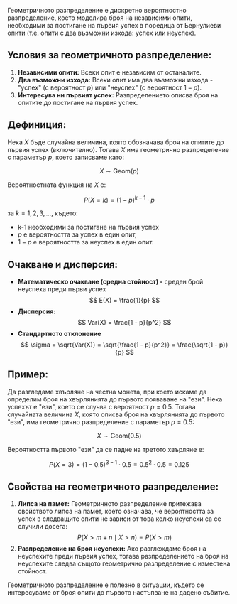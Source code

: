 Геометричното разпределение е дискретно вероятностно разпределение, което моделира броя на независими опити, необходими за постигане на първия успех в поредица от Бернулиеви опити (т.е. опити с два възможни изхода: успех или неуспех).

## Условия за геометричното разпределение:
1. **Независими опити:** Всеки опит е независим от останалите.
2. **Два възможни изхода:** Всеки опит има два възможни изхода - "успех" (с вероятност $p$) или "неуспех" (с вероятност $1 - p$).
3. **Интересува ни първият успех:** Разпределението описва броя на опитите до постигане на първия успех.

## Дефиниция:

Нека $X$ бъде случайна величина, която обозначава броя на опитите до първия успех (включително). Тогава $X$ има геометрично разпределение с параметър $p$, което записваме като:

$$
X \sim \text{Geom}(p)
$$

Вероятностната функция на $X$ е:

$$
P(X = k) = (1 - p)^{k - 1} \cdot p
$$

за $k = 1, 2, 3, \dots$, където:
- k-1 необходими за постигане на първия успех
- $p$ е вероятността за успех в един опит,
- $1 - p$ е вероятността за неуспех в един опит.

## Очакване и дисперсия:
- **Математическо очакване (средна стойност) -** среден брой неуспеха преди първи успех
  $$
  E(X) = \frac{1}{p}
  $$
- **Дисперсия:**
  $$
  Var(X) = \frac{1 - p}{p^2}
  $$
- **Cтандартното отклонение**
$$
\sigma = \sqrt{Var(X)} = \sqrt{\frac{1 - p}{p^2}} = \frac{\sqrt{1 - p}}{p}
$$

## Пример:

Да разгледаме хвърляне на честна монета, при което искаме да определим броя на хвърлянията до първото появаване на "ези". Нека успехът е "ези", което се случва с вероятност $p = 0.5$. Тогава случайната величина $X$, която описва броя на хвърлянията до първото "ези", има геометрично разпределение с параметър $p = 0.5$:

$$
X \sim \text{Geom}(0.5)
$$

Вероятността първото "ези" да се падне на третото хвърляне е:

$$
P(X = 3) = (1 - 0.5)^{3 - 1} \cdot 0.5 = 0.5^2 \cdot 0.5 = 0.125
$$

## Свойства на геометричното разпределение:
1. **Липса на памет:** Геометричното разпределение притежава свойството липса на памет, което означава, че вероятността за успех в следващите опити не зависи от това колко неуспехи са се случили досега:
   $$
   P(X > m + n \mid X > n) = P(X > m)
   $$
2. **Разпределение на броя неуспехи:** Ако разглеждаме броя на неуспехите преди първия успех, тогава разпределението на броя на неуспехите следва същото геометрично разпределение с изместена стойност.

Геометричното разпределение е полезно в ситуации, където се интересуваме от броя опити до първото настъпване на дадено събитие.
